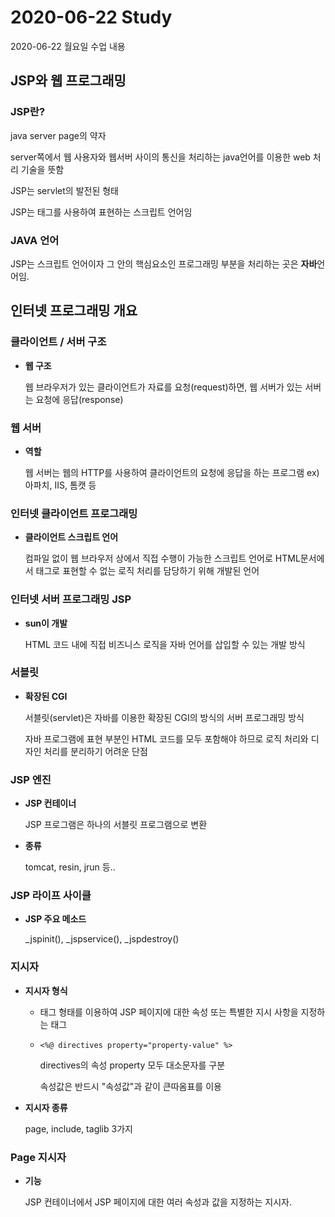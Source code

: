 # 2020-06-22 Study

2020-06-22 월요일 수업 내용  

## JSP와 웹 프로그래밍

### JSP란?

java server page의 약자  

server쪽에서 웹 사용자와 웹서버 사이의 통신을 처리하는 java언어를 이용한 web 처리 기술을 뜻함  

JSP는 servlet의 발전된 형태  

JSP는 태그를 사용하여 표현하는 스크립트 언어임  

### JAVA 언어 

JSP는 스크립트 언어이자 그 안의 핵심요소인 프로그래밍 부분을 처리하는 곳은 **자바**언어임.  

## 인터넷 프로그래밍 개요  

### 클라이언트 / 서버 구조  

- **웹 구조**

    웹 브라우저가 있는 클라이언트가 자료를 요청(request)하면, 웹 서버가 있는 서버는 요청에 응답(response)  

### 웹 서버  

- **역할**

    웹 서버는 웹의 HTTP를 사용하여 클라이언트의 요청에 응답을 하는 프로그램 ex) 아파치, IIS, 톰캣 등  

### 인터넷 클라이언트 프로그래밍  

- **클라이언트 스크립트 언어** 

    컴파일 없이 웹 브라우저 상에서 직접 수행이 가능한 스크립트 언어로 HTML문서에서 태그로 표현할 수 없는 로직 처리를 담당하기 위해 개발된 언어  

### 인터넷 서버 프로그래밍 JSP  

- **sun이 개발**

    HTML 코드 내에 직접 비즈니스 로직을 자바 언어를 삽입할 수 있는 개발 방식  

### 서블릿   

- **확장된 CGI**  

    서블릿(servlet)은 자바를 이용한 확장된 CGI의 방식의 서버 프로그래밍 방식  

    자바 프로그램에 표현 부분인 HTML 코드를 모두 포함해야 하므로 로직 처리와 디자인 처리를 분리하기 어려운 단점  


### JSP 엔진  

- **JSP 컨테이너**

    JSP 프로그램은 하나의 서블릿 프로그램으로 변환  

- **종류**

    tomcat, resin, jrun 등..

### JSP 라이프 사이클

- **JSP 주요 메소드**

    _jspinit(), _jspservice(), _jspdestroy()

### 지시자  

- **지시자 형식**

    - 태그 형태를 이용하여 JSP 페이지에 대한 속성 또는 특별한 지시 사항을 지정하는 태그  

    - ``<%@ directives property="property-value" %>``

        directives의 속성 property 모두 대소문자를 구분  

        속성값은 반드시 "속성값"과 같이 큰따옴표를 이용 

- **지시자 종류**

    page, include, taglib 3가지  

### Page 지시자  

- **기능**

    JSP 컨테이너에서 JSP 페이지에 대한 여러 속성과 값을 지정하는 지시자.  


